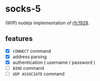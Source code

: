 # socks-5

(WIP) nodejs implementation of [rfc1928](https://www.ietf.org/rfc/rfc1928.txt).

## features

- [x] `CONNECT` command
- [x] address parsing
- [x] authentication ( username / password )
- [ ] `BIND` command
- [ ] `UDP ASSOCIATE` command
